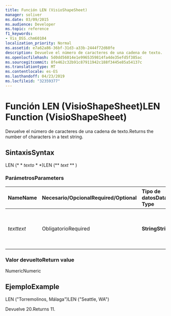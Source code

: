 ```yaml
---
title: Función LEN (VisioShapeSheet)
manager: soliver
ms.date: 03/09/2015
ms.audience: Developer
ms.topic: reference
f1_keywords:
- Vis_DSS.chm60104
localization_priority: Normal
ms.assetid: e7a62a86-36bf-31d3-a33b-2444f72d60fe
description: Devuelve el número de caracteres de una cadena de texto.
ms.openlocfilehash: 5d0dd56014e1e9965359814fa4de35efd5f385ac
ms.sourcegitcommit: 8fe462c32b91c87911942c188f3445e85a54137c
ms.translationtype: MT
ms.contentlocale: es-ES
ms.lasthandoff: 04/23/2019
ms.locfileid: "32359377"
---
```

# <a name="len-function-visioshapesheet"></a><span data-ttu-id="e6d5d-103">Función LEN (VisioShapeSheet)</span><span class="sxs-lookup"><span data-stu-id="e6d5d-103">LEN Function (VisioShapeSheet)</span></span>

<span data-ttu-id="e6d5d-104">Devuelve el número de caracteres de una cadena de texto.</span><span class="sxs-lookup"><span data-stu-id="e6d5d-104">Returns the number of characters in a text string.</span></span>
  
## <a name="syntax"></a><span data-ttu-id="e6d5d-105">Sintaxis</span><span class="sxs-lookup"><span data-stu-id="e6d5d-105">Syntax</span></span>

<span data-ttu-id="e6d5d-106">LEN (\* \* *texto* \* \*)</span><span class="sxs-lookup"><span data-stu-id="e6d5d-106">LEN (\*\* *text* \*\* )</span></span> 
  
### <a name="parameters"></a><span data-ttu-id="e6d5d-107">Parámetros</span><span class="sxs-lookup"><span data-stu-id="e6d5d-107">Parameters</span></span>

|<span data-ttu-id="e6d5d-108">**Name**</span><span class="sxs-lookup"><span data-stu-id="e6d5d-108">**Name**</span></span>|<span data-ttu-id="e6d5d-109">**Necesario/Opcional**</span><span class="sxs-lookup"><span data-stu-id="e6d5d-109">**Required/Optional**</span></span>|<span data-ttu-id="e6d5d-110">**Tipo de datos**</span><span class="sxs-lookup"><span data-stu-id="e6d5d-110">**Data Type**</span></span>|<span data-ttu-id="e6d5d-111">**Descripción**</span><span class="sxs-lookup"><span data-stu-id="e6d5d-111">**Description**</span></span>|
|:-----|:-----|:-----|:-----|
| <span data-ttu-id="e6d5d-112">_text_</span><span class="sxs-lookup"><span data-stu-id="e6d5d-112">_text_</span></span> <br/> |<span data-ttu-id="e6d5d-113">Obligatorio</span><span class="sxs-lookup"><span data-stu-id="e6d5d-113">Required</span></span>  <br/> |<span data-ttu-id="e6d5d-114">**String**</span><span class="sxs-lookup"><span data-stu-id="e6d5d-114">**String**</span></span> <br/> |<span data-ttu-id="e6d5d-115">La cadena de caracteres cuya longitud interesa conocer.</span><span class="sxs-lookup"><span data-stu-id="e6d5d-115">The character string whose length you want to find.</span></span>  <br/> |
   
### <a name="return-value"></a><span data-ttu-id="e6d5d-116">Valor devuelto</span><span class="sxs-lookup"><span data-stu-id="e6d5d-116">Return value</span></span>

<span data-ttu-id="e6d5d-117">Numeric</span><span class="sxs-lookup"><span data-stu-id="e6d5d-117">Numeric</span></span>
  
## <a name="example"></a><span data-ttu-id="e6d5d-118">Ejemplo</span><span class="sxs-lookup"><span data-stu-id="e6d5d-118">Example</span></span>

<span data-ttu-id="e6d5d-119">LEN ("Torremolinos, Málaga")</span><span class="sxs-lookup"><span data-stu-id="e6d5d-119">LEN ("Seattle, WA")</span></span> 
  
<span data-ttu-id="e6d5d-120">Devuelve 20.</span><span class="sxs-lookup"><span data-stu-id="e6d5d-120">Returns 11.</span></span> 
  

